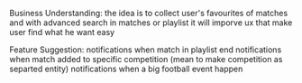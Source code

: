 Business Understanding:
the idea is to collect user's favourites of matches and with 
advanced search in matches or playlist it will imporve ux that make user find what he want easy


Feature Suggestion:
notifications when match in playlist end
notifications when match added to specific competition (mean to  make competition as separted entity)
notifications when a big football event happen
